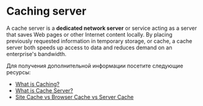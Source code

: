 # Caching server

A cache server is a **dedicated network server** or service acting as a server that saves Web pages or other Internet content locally. By placing previously requested information in temporary storage, or cache, a cache server both speeds up access to data and reduces demand on an enterprise's bandwidth.

Для получения дополнительной информации посетите следующие ресурсы:

- [What is Caching?](https://www.cloudflare.com/en-gb/learning/cdn/what-is-caching/)
- [What is Cache Server?](https://networkencyclopedia.com/cache-server/)
- [Site Cache vs Browser Cache vs Server Cache](https://wp-rocket.me/blog/different-types-of-caching/)
